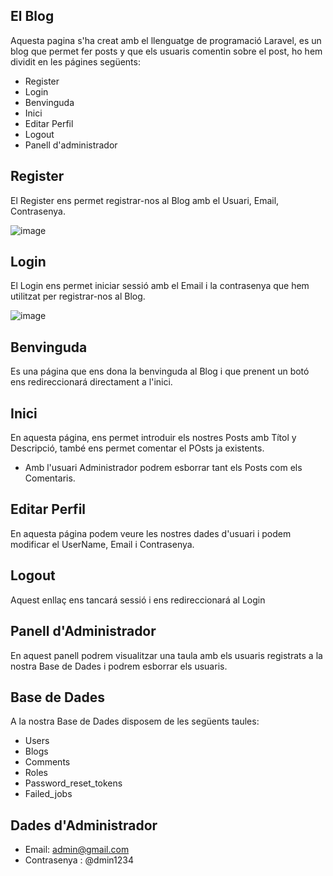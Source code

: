 
## El Blog

Aquesta pagina s'ha creat amb el llenguatge de programació Laravel, es un blog que permet fer posts y que els usuaris comentin sobre el post, ho hem dividit en les págines següents:

- Register
- Login
- Benvinguda
- Inici
- Editar Perfil
- Logout
- Panell d'administrador

## Register

El Register ens permet registrar-nos al Blog amb el Usuari, Email, Contrasenya.

![image](https://user-images.githubusercontent.com/115020513/226125713-d2eefbd8-db37-4f16-9143-a485fed11f2e.png)

## Login

El Login ens permet iniciar sessió amb el Email i la contrasenya que hem utilitzat per registrar-nos al Blog.

![image](https://user-images.githubusercontent.com/115020513/226125726-4c536a8d-ecb9-4c55-b1e6-19b99ee7f6f8.png)


## Benvinguda

Es una página que ens dona la benvinguda al Blog i que prenent un botó ens redireccionará directament a l'inici.

## Inici

En aquesta página, ens permet introduir els nostres Posts amb Títol y Descripció, també ens permet comentar el POsts ja existents.
- Amb l'usuari Administrador podrem esborrar tant els Posts com els Comentaris.

## Editar Perfil

En aquesta página podem veure les nostres dades d'usuari i podem modificar el UserName, Email i Contrasenya.

## Logout

Aquest enllaç ens tancará sessió i ens redireccionará al Login

## Panell d'Administrador

En aquest panell podrem visualitzar una taula amb els usuaris registrats a la nostra Base de Dades i podrem esborrar els usuaris.

## Base de Dades

A la nostra Base de Dades disposem de les següents taules:

- Users
- Blogs
- Comments
- Roles
- Password_reset_tokens
- Failed_jobs

## Dades d'Administrador

- Email: admin@gmail.com
- Contrasenya : @dmin1234

